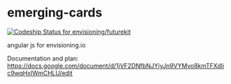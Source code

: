 emerging-cards
==============

[ ![Codeship Status for envisioning/futurekit](https://www.codeship.io/projects/d82f2dd0-3c86-0130-2f0c-123138133852/status)](https://www.codeship.io/projects/945)

angular js for envisioning.io

Documentation and plan: https://docs.google.com/document/d/1jVF2DNfbNJYjyJn9VYMvo8kmTFXdlic9wqHxlWmCHLU/edit
